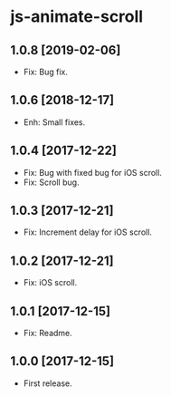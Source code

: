 js-animate-scroll
================

1.0.8 [2019-02-06]
------------------

- Fix: Bug fix.

1.0.6 [2018-12-17]
------------------

- Enh: Small fixes.

1.0.4 [2017-12-22]
------------------

- Fix: Bug with fixed bug for iOS scroll.
- Fix: Scroll bug.

1.0.3 [2017-12-21]
------------------

- Fix: Increment delay for iOS scroll.

1.0.2 [2017-12-21]
------------------

- Fix: iOS scroll.

1.0.1 [2017-12-15]
------------------

- Fix: Readme.

1.0.0 [2017-12-15]
------------------

- First release.
